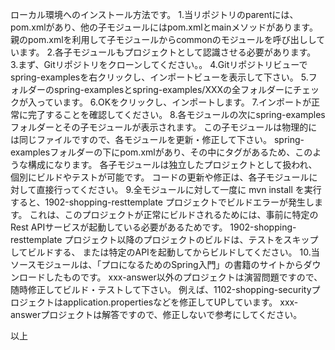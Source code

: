 ローカル環境へのインストール方法です。
1.当リポジトリのparentには、pom.xmlがあり、他の子モジュールにはpom.xmlとmainメソッドがあります。
親のpom.xmlを利用して子モジュールからcommonのモジュールを呼び出ししています。
2.各子モジュールもプロジェクトとして認識させる必要があります。
3.まず、Gitリポジトリをクローンしてください。。
4.Gitリポジトリビューでspring-examplesを右クリックし、インポートビューを表示して下さい。
5.フォルダーのspring-examplesとspring-examples/XXXの全フォルダーにチェックが入っています。
6.OKをクリックし、インポートします。
7.インポートが正常に完了することを確認してください。
8.各モジュールの次にspring-examplesフォルダーとその子モジュールが表示されます。
この子モジュールは物理的には同じファイルですので、各モジュールを更新・修正して下さい。
spring-examplesフォルダーの下にpom.xmlがあり、その中に<parent>タグがあるため、このような構成になります。
各子モジュールは独立したプロジェクトとして扱われ、個別にビルドやテストが可能です。
コードの更新や修正は、各子モジュールに対して直接行ってください。
9.全モジュールに対して一度に mvn install を実行すると、1902-shopping-resttemplate プロジェクトでビルドエラーが発生します。
これは、このプロジェクトが正常にビルドされるためには、事前に特定のRest APIサービスが起動している必要があるためです。
1902-shopping-resttemplate プロジェクト以降のプロジェクトのビルドは、テストをスキップしてビルドする、
または特定のAPIを起動してからビルドしてください。
10.当ソースモジュールは、「プロになるためのSpring入門」の書籍のサイトからダウンロードしたものです。
xxx-answer以外のプロジェクトは演習問題ですので、随時修正してビルド・テストして下さい。
例えば、1102-shopping-securityプロジェクトはapplication.propertiesなどを修正してUPしています。
xxx-answerプロジェクトは解答ですので、修正しないで参考にしてください。

以上
